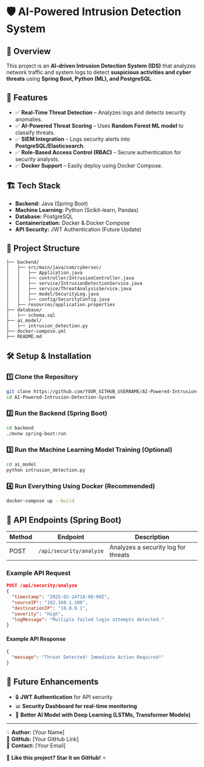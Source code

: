 # 🛡️ AI-Powered Intrusion Detection System

## 📌 Overview
This project is an **AI-driven Intrusion Detection System (IDS)** that analyzes network traffic and system logs to detect **suspicious activities and cyber threats** using **Spring Boot, Python (ML), and PostgreSQL**.

## 🚀 Features
- ✅ **Real-Time Threat Detection** – Analyzes logs and detects security anomalies.
- ✅ **AI-Powered Threat Scoring** – Uses **Random Forest ML model** to classify threats.
- ✅ **SIEM Integration** – Logs security alerts into **PostgreSQL/Elasticsearch**.
- ✅ **Role-Based Access Control (RBAC)** – Secure authentication for security analysts.
- ✅ **Docker Support** – Easily deploy using Docker Compose.

## 🏗️ Tech Stack
- **Backend:** Java (Spring Boot)  
- **Machine Learning:** Python (Scikit-learn, Pandas)  
- **Database:** PostgreSQL  
- **Containerization:** Docker & Docker Compose  
- **API Security:** JWT Authentication (Future Update)  

## 📂 Project Structure
```
├── backend/
│   ├── src/main/java/com/cybersec/
│   │   ├── Application.java
│   │   ├── controller/IntrusionController.java
│   │   ├── service/IntrusionDetectionService.java
│   │   ├── service/ThreatAnalysisService.java
│   │   ├── model/SecurityLog.java
│   │   ├── config/SecurityConfig.java
│   ├── resources/application.properties
├── database/
│   ├── schema.sql
├── ai_model/
│   ├── intrusion_detection.py
├── docker-compose.yml
├── README.md
```

## 🛠️ Setup & Installation
### **1️⃣ Clone the Repository**
```bash
git clone https://github.com/YOUR_GITHUB_USERNAME/AI-Powered-Intrusion-Detection-System.git
cd AI-Powered-Intrusion-Detection-System
```

### **2️⃣ Run the Backend (Spring Boot)**
```bash
cd backend
./mvnw spring-boot:run
```

### **3️⃣ Run the Machine Learning Model Training (Optional)**
```bash
cd ai_model
python intrusion_detection.py
```

### **4️⃣ Run Everything Using Docker (Recommended)**
```bash
docker-compose up --build
```

## 📡 API Endpoints (Spring Boot)
| Method | Endpoint                  | Description                     |
|--------|---------------------------|---------------------------------|
| POST   | `/api/security/analyze`   | Analyzes a security log for threats |

### **Example API Request**
```json
POST /api/security/analyze
{
  "timestamp": "2025-02-24T18:00:00Z",
  "sourceIP": "192.168.1.100",
  "destinationIP": "10.0.0.1",
  "severity": "High",
  "logMessage": "Multiple failed login attempts detected."
}
```
#### **Example API Response**
```json
{
  "message": "Threat Detected! Immediate Action Required!"
}
```

## 📝 Future Enhancements
- 🔒 **JWT Authentication** for API security  
- 📊 **Security Dashboard for real-time monitoring**  
- 🤖 **Better AI Model with Deep Learning (LSTMs, Transformer Models)**  

---

💡 **Author:** [Your Name]  
🔗 **GitHub:** [Your GitHub Link]  
📧 **Contact:** [Your Email]  

🚀 **Like this project? Star it on GitHub!** ⭐  
